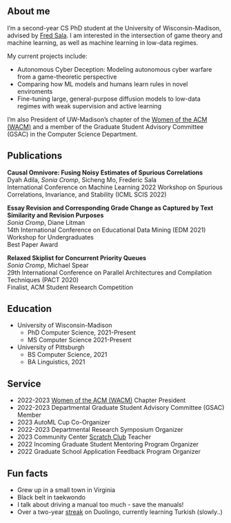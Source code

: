 ## About me

I’m a second-year CS PhD student at the University of Wisconsin-Madison, advised by [Fred Sala](https://pages.cs.wisc.edu/~fredsala/). I am interested in the intersection of game theory and machine learning, as well as machine learning in low-data regimes.

My current projects include:

- Autonomous Cyber Deception: Modeling autonomous cyber warfare from a game-theoretic perspective
- Comparing how ML models and humans learn rules in novel enviroments
- Fine-tuning large, general-purpose diffusion models to low-data regimes with weak supervision and active learning

I’m also President of UW-Madison’s chapter of the [Women of the ACM (WACM)](https://wacm.cs.wisc.edu/) and a member of the Graduate Student Advisory Committee (GSAC) in the Computer Science Department.

## Publications

**Causal Omnivore: Fusing Noisy Estimates of Spurious Correlations**<br>Dyah Adila, *Sonia Cromp*, Sicheng Mo, Frederic Sala<br>International Conference on Machine Learning 2022 Workshop on Spurious Correlations, Invariance, and Stability (ICML SCIS 2022)

**Essay Revision and Corresponding Grade Change as Captured by Text Similarity and Revision Purposes**<br>*Sonia Cromp*, Diane Litman<br>14th International Conference on Educational Data Mining (EDM 2021) Workshop for Undergraduates<br>Best Paper Award

**Relaxed Skiplist for Concurrent Priority Queues**<br>*Sonia Cromp*, Michael Spear<br>29th International Conference on Parallel Architectures and Compilation Techniques (PACT 2020)<br>Finalist, ACM Student Research Competition

## Education

- University of Wisconsin-Madison
	- PhD Computer Science, 2021-Present
	- MS Computer Science 2021-Present
- University of Pittsburgh
	- BS Computer Science, 2021
	- BA Linguistics, 2021

## Service
- 2022-2023 [Women of the ACM (WACM)](https://wacm.cs.wisc.edu/) Chapter President
- 2022-2023 Departmental Graduate Student Advisory Committee (GSAC) Member
- 2023 AutoML Cup Co-Organizer
- 2022-2023 Departmental Research Symposium Organizer
- 2023 Community Center [Scratch Club](https://www.cs.wisc.edu/catapult-clubs/) Teacher
- 2022 Incoming Graduate Student Mentoring Program Organizer
- 2022 Graduate School Application Feedback Program Organizer

## Fun facts
- Grew up in a small town in Virginia
- Black belt in taekwondo
- I talk about driving a manual too much - save the manuals!
- Over a two-year [streak](https://duome.eu/crepe_obsession) on Duolingo, currently learning Turkish (slowly..)
